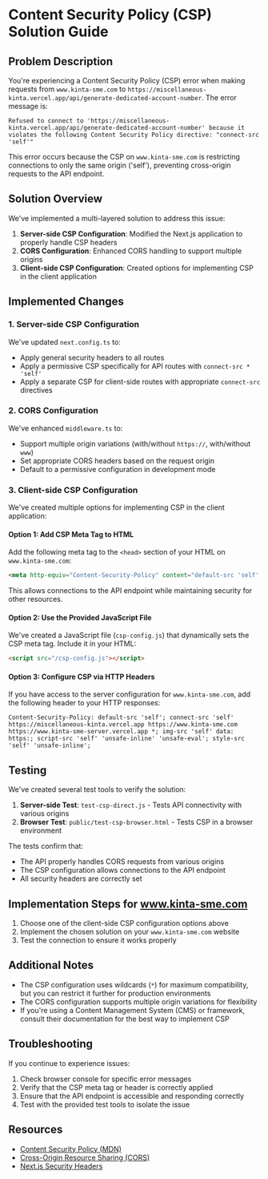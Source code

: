 # Content Security Policy (CSP) Solution Guide

## Problem Description

You're experiencing a Content Security Policy (CSP) error when making requests from `www.kinta-sme.com` to `https://miscellaneous-kinta.vercel.app/api/generate-dedicated-account-number`. The error message is:

```
Refused to connect to 'https://miscellaneous-kinta.vercel.app/api/generate-dedicated-account-number' because it violates the following Content Security Policy directive: "connect-src 'self'"
```

This error occurs because the CSP on `www.kinta-sme.com` is restricting connections to only the same origin ('self'), preventing cross-origin requests to the API endpoint.

## Solution Overview

We've implemented a multi-layered solution to address this issue:

1. **Server-side CSP Configuration**: Modified the Next.js application to properly handle CSP headers
2. **CORS Configuration**: Enhanced CORS handling to support multiple origins
3. **Client-side CSP Configuration**: Created options for implementing CSP in the client application

## Implemented Changes

### 1. Server-side CSP Configuration

We've updated `next.config.ts` to:

- Apply general security headers to all routes
- Apply a permissive CSP specifically for API routes with `connect-src * 'self'`
- Apply a separate CSP for client-side routes with appropriate `connect-src` directives

### 2. CORS Configuration

We've enhanced `middleware.ts` to:

- Support multiple origin variations (with/without `https://`, with/without `www`)
- Set appropriate CORS headers based on the request origin
- Default to a permissive configuration in development mode

### 3. Client-side CSP Configuration

We've created multiple options for implementing CSP in the client application:

#### Option 1: Add CSP Meta Tag to HTML

Add the following meta tag to the `<head>` section of your HTML on `www.kinta-sme.com`:

```html
<meta http-equiv="Content-Security-Policy" content="default-src 'self'; connect-src 'self' https://miscellaneous-kinta.vercel.app https://www.kinta-sme.com https://www.kinta-sme-server.vercel.app *; img-src 'self' data: https:; script-src 'self' 'unsafe-inline' 'unsafe-eval'; style-src 'self' 'unsafe-inline';">
```

This allows connections to the API endpoint while maintaining security for other resources.

#### Option 2: Use the Provided JavaScript File

We've created a JavaScript file (`csp-config.js`) that dynamically sets the CSP meta tag. Include it in your HTML:

```html
<script src="/csp-config.js"></script>
```

#### Option 3: Configure CSP via HTTP Headers

If you have access to the server configuration for `www.kinta-sme.com`, add the following header to your HTTP responses:

```
Content-Security-Policy: default-src 'self'; connect-src 'self' https://miscellaneous-kinta.vercel.app https://www.kinta-sme.com https://www.kinta-sme-server.vercel.app *; img-src 'self' data: https:; script-src 'self' 'unsafe-inline' 'unsafe-eval'; style-src 'self' 'unsafe-inline';
```

## Testing

We've created several test tools to verify the solution:

1. **Server-side Test**: `test-csp-direct.js` - Tests API connectivity with various origins
2. **Browser Test**: `public/test-csp-browser.html` - Tests CSP in a browser environment

The tests confirm that:

- The API properly handles CORS requests from various origins
- The CSP configuration allows connections to the API endpoint
- All security headers are correctly set

## Implementation Steps for www.kinta-sme.com

1. Choose one of the client-side CSP configuration options above
2. Implement the chosen solution on your `www.kinta-sme.com` website
3. Test the connection to ensure it works properly

## Additional Notes

- The CSP configuration uses wildcards (`*`) for maximum compatibility, but you can restrict it further for production environments
- The CORS configuration supports multiple origin variations for flexibility
- If you're using a Content Management System (CMS) or framework, consult their documentation for the best way to implement CSP

## Troubleshooting

If you continue to experience issues:

1. Check browser console for specific error messages
2. Verify that the CSP meta tag or header is correctly applied
3. Ensure that the API endpoint is accessible and responding correctly
4. Test with the provided test tools to isolate the issue

## Resources

- [Content Security Policy (MDN)](https://developer.mozilla.org/en-US/docs/Web/HTTP/CSP)
- [Cross-Origin Resource Sharing (CORS)](https://developer.mozilla.org/en-US/docs/Web/HTTP/CORS)
- [Next.js Security Headers](https://nextjs.org/docs/advanced-features/security-headers)